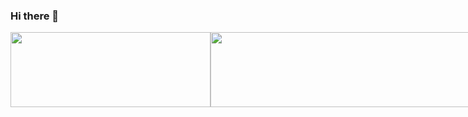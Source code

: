 ### Hi there 👋

<div style="display: flex; align-items: center;">
  <a href="https://github.com/sooh329/github-readme-stats">
    <img src="https://github-readme-stats.vercel.app/api/top-langs/?username=sooh329&layout=compact" width="320" height="120" />
  </a>
  <a href="https://www.gitanimals.org/en_US?utm_medium=image&utm_source=sooh329&utm_content=farm">
    <img
      src="https://render.gitanimals.org/farms/sooh329"
      width="600"
      height="120"
    />
  </a>
</div>
